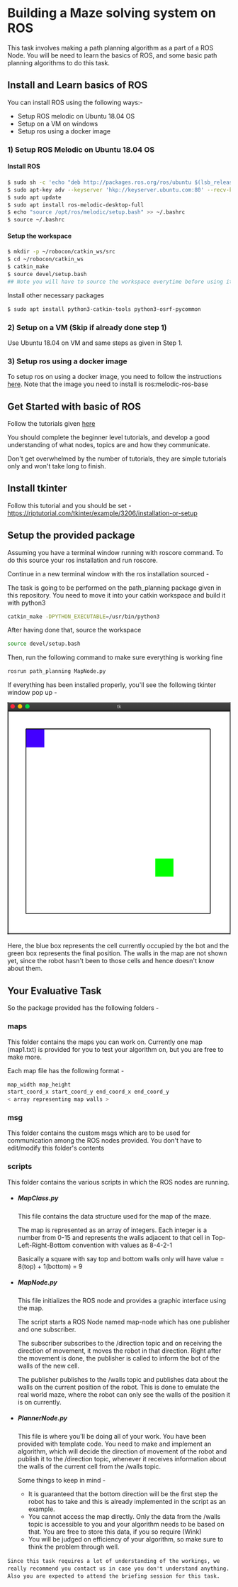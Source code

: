 # Building a Maze solving system on ROS

This task involves making a path planning algorithm as a part of a ROS Node. You will be need to learn the basics of ROS, and some basic path planning algorithms to do this task.

## Install and Learn basics of ROS

You can install ROS using the following ways:-

- Setup ROS melodic on Ubuntu 18.04 OS
- Setup on a VM on windows
- Setup ros using a docker image

### 1) Setup ROS Melodic on Ubuntu 18.04 OS

#### Install ROS
```bash
$ sudo sh -c 'echo "deb http://packages.ros.org/ros/ubuntu $(lsb_release -sc) main" > /etc/apt/sources.list.d/ros-latest.list'
$ sudo apt-key adv --keyserver 'hkp://keyserver.ubuntu.com:80' --recv-key C1CF6E31E6BADE8868B172B4F42ED6FBAB17C654
$ sudo apt update
$ sudo apt install ros-melodic-desktop-full
$ echo "source /opt/ros/melodic/setup.bash" >> ~/.bashrc
$ source ~/.bashrc
```

#### Setup the workspace
```bash
$ mkdir -p ~/robocon/catkin_ws/src
$ cd ~/robocon/catkin_ws
$ catkin_make
$ source devel/setup.bash
## Note you will have to source the workspace everytime before using it
```
Install other necessary packages
```bash
$ sudo apt install python3-catkin-tools python3-osrf-pycommon
```

### 2) Setup on a VM (Skip if already done step 1)

Use Ubuntu 18.04 on VM and same steps as given in Step 1.

### 3) Setup ros using a docker image

To setup ros on using a docker image, you need to follow the instructions [here](http://wiki.ros.org/docker/Tutorials/Docker). Note that the image you need to install is ros:melodic-ros-base

## Get Started with basic of ROS

Follow the tutorials given [here](http://wiki.ros.org/ROS/Tutorials)

You should complete the beginner level tutorials, and develop a good understanding of what nodes, topics are and how they communicate.

Don't get overwhelmed by the number of tutorials, they are simple tutorials only and won't take long to finish.

## Install tkinter

Follow this tutorial and you should be set - https://riptutorial.com/tkinter/example/3206/installation-or-setup

## Setup the provided package

Assuming you have a terminal window running with roscore command. To do this source your ros installation and run roscore.

Continue in a new terminal window with the ros installation sourced -

The task is going to be performed on the path_planning package given in this repository. You need to move it into your catkin workspace and build it with python3
```bash
catkin_make -DPYTHON_EXECUTABLE=/usr/bin/python3
```

After having done that, source the workspace

```bash
source devel/setup.bash
```

Then, run the following command to make sure everything is working fine

```bash
rosrun path_planning MapNode.py
```

If everything has been installed properly, you'll see the following tkinter window pop up -

![tkinter_start_screen](images/start_screen.png)

Here, the blue box represents the cell currently occupied by the bot and the green box represents the final position. The walls in the map are not shown yet, since the robot hasn't been to those cells and hence doesn't know about them.

## Your Evaluative Task

So the package provided has the following folders -

### maps

This folder contains the maps you can work on. Currently one map (map1.txt) is provided for you to test your algorithm on, but you are free to make more.

Each map file has the following format -
```bash
map_width map_height
start_coord_x start_coord_y end_coord_x end_coord_y
< array representing map walls >
```

### msg

This folder contains the custom msgs which are to be used for communication among the ROS nodes provided. You don't have to edit/modify this folder's contents

### scripts

This folder contains the various scripts in which the ROS nodes are running.

 - ##### MapClass.py

    This file contains the data structure used for the map of the maze.

    The map is represented as an array of integers. Each integer is a number from 0-15 and represents the walls adjacent to that cell in Top-Left-Right-Bottom convention with values as 8-4-2-1

    Basically a square with say top and bottom walls only will have value = 8(top) + 1(bottom) = 9

- ##### MapNode.py

   This file initializes the ROS node and provides a graphic interface using the map.

   The script starts a ROS Node named map-node which has one publisher and one subscriber.

   The subscriber subscribes to the /direction topic and on receiving the direction of movement, it moves the robot in that direction. Right after the movement is done, the publisher is called to inform the bot of the walls of the new cell.

   The publisher publishes to the /walls topic and publishes data about the walls on the current position of the robot. This is done to emulate the real world maze, where the robot can only see the walls of the position it is on currently.

- ##### PlannerNode.py

  This file is where you'll be doing all of your work. You have been provided with template code. You need to make and implement an algorithm, which will decide the direction of movement of the robot and publish it to the /direction topic, whenever it receives information about the walls of the current cell from the /walls topic.

  Some things to keep in mind -

  - It is guaranteed that the bottom direction will be the first step the robot has to take and this is already implemented in the script as an example.
  - You cannot access the map directly. Only the data from the /walls topic is accessible to you and your algorithm needs to be based on that. You are free to store this data, if you so require (Wink)
  - You will be judged on efficiency of your algorithm, so make sure to think the problem through well.


`Since this task requires a lot of understanding of the workings, we really recommend you contact us in case you don't understand anything. Also you are expected to attend the briefing session for this task.`
